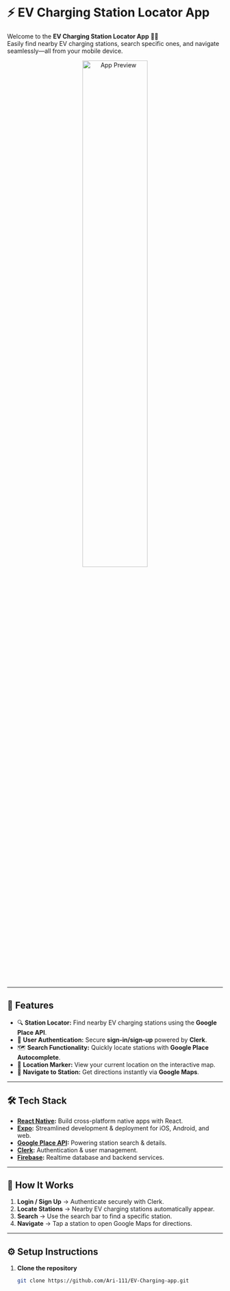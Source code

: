 # ⚡ EV Charging Station Locator App

Welcome to the **EV Charging Station Locator App** 🚗🔋  
Easily find nearby EV charging stations, search specific ones, and navigate seamlessly—all from your mobile device.

<p align="center">
  <img src="image1.png" alt="App Preview" width="55%" />
</p>

---

## 🚀 Features

- 🔍 **Station Locator:** Find nearby EV charging stations using the **Google Place API**.  
- 👤 **User Authentication:** Secure **sign-in/sign-up** powered by **Clerk**.  
- 🗺️ **Search Functionality:** Quickly locate stations with **Google Place Autocomplete**.  
- 📍 **Location Marker:** View your current location on the interactive map.  
- 🧭 **Navigate to Station:** Get directions instantly via **Google Maps**.  

---

## 🛠️ Tech Stack

- **[React Native](https://reactnative.dev/):** Build cross-platform native apps with React.  
- **[Expo](https://expo.dev/):** Streamlined development & deployment for iOS, Android, and web.  
- **[Google Place API](https://developers.google.com/places/web-service/overview):** Powering station search & details.  
- **[Clerk](https://clerk.dev/):** Authentication & user management.  
- **[Firebase](https://firebase.google.com/):** Realtime database and backend services.  

---

## 📱 How It Works

1. **Login / Sign Up** → Authenticate securely with Clerk.  
2. **Locate Stations** → Nearby EV charging stations automatically appear.  
3. **Search** → Use the search bar to find a specific station.  
4. **Navigate** → Tap a station to open Google Maps for directions.  

---

## ⚙️ Setup Instructions

1. **Clone the repository**  

   ```bash
   git clone https://github.com/Ari-111/EV-Charging-app.git
